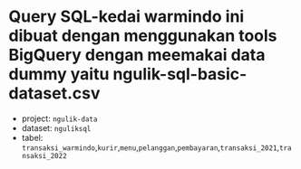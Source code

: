 # Query SQL-kedai warmindo ini dibuat dengan menggunakan tools BigQuery dengan meemakai data dummy yaitu ngulik-sql-basic-dataset.csv

- project: `ngulik-data`
- dataset: `nguliksql`
- tabel: `transaksi_warmindo`,`kurir`,`menu`,`pelanggan`,`pembayaran`,`transaksi_2021`,`transaksi_2022`

